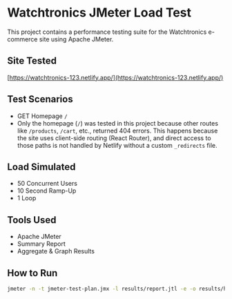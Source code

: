 #  Watchtronics JMeter Load Test

This project contains a performance testing suite for the Watchtronics e-commerce site using Apache JMeter.

##  Site Tested
[https://watchtronics-123.netlify.app/](https://watchtronics-123.netlify.app/)

## Test Scenarios
- GET Homepage `/`
- Only the homepage (`/`) was tested in this project because other routes like `/products`, `/cart`, etc., returned 404 errors. This happens because the site uses   client-side routing (React Router), and direct access to those paths is not handled by Netlify without a custom `_redirects` file.

## Load Simulated
- 50 Concurrent Users
- 10 Second Ramp-Up
- 1 Loop

## Tools Used
- Apache JMeter
- Summary Report
- Aggregate & Graph Results

## How to Run
```bash
jmeter -n -t jmeter-test-plan.jmx -l results/report.jtl -e -o results/html-report
